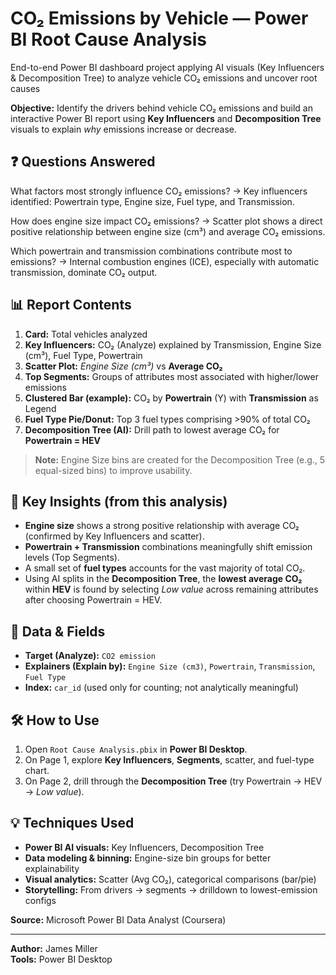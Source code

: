 # CO₂ Emissions by Vehicle — Power BI Root Cause Analysis
End-to-end Power BI dashboard project applying AI visuals (Key Influencers &amp; Decomposition Tree) to analyze vehicle CO₂ emissions and uncover root causes


**Objective:** Identify the drivers behind vehicle CO₂ emissions and build an interactive Power BI report using **Key Influencers** and **Decomposition Tree** visuals to explain *why* emissions increase or decrease.

## ❓ Questions Answered

What factors most strongly influence CO₂ emissions?
→ Key influencers identified: Powertrain type, Engine size, Fuel type, and Transmission.

How does engine size impact CO₂ emissions?
→ Scatter plot shows a direct positive relationship between engine size (cm³) and average CO₂ emissions.

Which powertrain and transmission combinations contribute most to emissions?
→ Internal combustion engines (ICE), especially with automatic transmission, dominate CO₂ output.

## 📊 Report Contents
1. **Card:** Total vehicles analyzed  
2. **Key Influencers:** CO₂ (Analyze) explained by Transmission, Engine Size (cm³), Fuel Type, Powertrain  
3. **Scatter Plot:** *Engine Size (cm³)* vs **Average CO₂**  
4. **Top Segments:** Groups of attributes most associated with higher/lower emissions  
5. **Clustered Bar (example):** CO₂ by **Powertrain** (Y) with **Transmission** as Legend  
6. **Fuel Type Pie/Donut:** Top 3 fuel types comprising >90% of total CO₂  
7. **Decomposition Tree (AI):** Drill path to lowest average CO₂ for **Powertrain = HEV**

> **Note:** Engine Size bins are created for the Decomposition Tree (e.g., 5 equal-sized bins) to improve usability.

## 🧠 Key Insights (from this analysis)
- **Engine size** shows a strong positive relationship with average CO₂ (confirmed by Key Influencers and scatter).
- **Powertrain + Transmission** combinations meaningfully shift emission levels (Top Segments).
- A small set of **fuel types** accounts for the vast majority of total CO₂.
- Using AI splits in the **Decomposition Tree**, the **lowest average CO₂** within **HEV** is found by selecting *Low value* across remaining attributes after choosing Powertrain = HEV.

## 🧱 Data & Fields
- **Target (Analyze):** `CO2 emission`
- **Explainers (Explain by):** `Engine Size (cm3)`, `Powertrain`, `Transmission`, `Fuel Type`
- **Index:** `car_id` (used only for counting; not analytically meaningful)

## 🛠️ How to Use
1. Open `Root Cause Analysis.pbix` in **Power BI Desktop**.
2. On Page 1, explore **Key Influencers**, **Segments**, scatter, and fuel-type chart.
3. On Page 2, drill through the **Decomposition Tree** (try Powertrain → HEV → *Low value*).

## 💡 Techniques Used
- **Power BI AI visuals:** Key Influencers, Decomposition Tree  
- **Data modeling & binning:** Engine-size bin groups for better explainability  
- **Visual analytics:** Scatter (Avg CO₂), categorical comparisons (bar/pie)  
- **Storytelling:** From drivers → segments → drilldown to lowest-emission configs

**Source:** Microsoft Power BI Data Analyst (Coursera)

---

**Author:** James Miller  
**Tools:** Power BI Desktop
